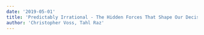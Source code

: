 ```yaml
---
date: '2019-05-01'
title: 'Predictably Irrational - The Hidden Forces That Shape Our Decisions '
author: 'Christopher Voss, Tahl Raz'
---
```

